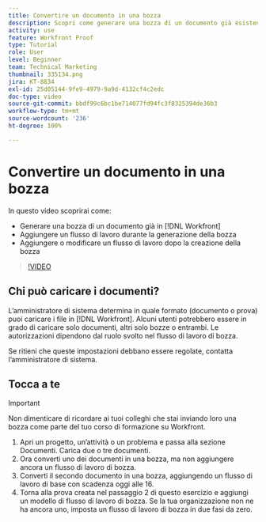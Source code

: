 ```yaml
---
title: Convertire un documento in una bozza
description: Scopri come generare una bozza di un documento già esistente in  [!DNL  Workfront], aggiungere un flusso di lavoro a una bozza e aggiungere o modificare un flusso di lavoro dopo la creazione della bozza.
activity: use
feature: Workfront Proof
type: Tutorial
role: User
level: Beginner
team: Technical Marketing
thumbnail: 335134.png
jira: KT-8834
exl-id: 25d05144-9fe9-4979-9a9d-4132cf4c2edc
doc-type: video
source-git-commit: bbdf99c6bc1be714077fd94fc3f8325394de36b3
workflow-type: tm+mt
source-wordcount: '236'
ht-degree: 100%

---
```


# Convertire un documento in una bozza

In questo video scoprirai come:

* Generare una bozza di un documento già in [!DNL Workfront]
* Aggiungere un flusso di lavoro durante la generazione della bozza
* Aggiungere o modificare un flusso di lavoro dopo la creazione della bozza

>[!VIDEO](https://video.tv.adobe.com/v/335134/?quality=12&learn=on&enablevpops=1)


## Chi può caricare i documenti?

L’amministratore di sistema determina in quale formato (documento o prova) puoi caricare i file in [!DNL Workfront]. Alcuni utenti potrebbero essere in grado di caricare solo documenti, altri solo bozze o entrambi. Le autorizzazioni dipendono dal ruolo svolto nel flusso di lavoro di bozza.

Se ritieni che queste impostazioni debbano essere regolate, contatta l’amministratore di sistema.

## Tocca a te

>[!IMPORTANT]
>
>Non dimenticare di ricordare ai tuoi colleghi che stai inviando loro una bozza come parte del tuo corso di formazione su Workfront.

1. Apri un progetto, un’attività o un problema e passa alla sezione Documenti. Carica due o tre documenti.
1. Ora converti uno dei documenti in una bozza, ma non aggiungere ancora un flusso di lavoro di bozza.
1. Converti il secondo documento in una bozza, aggiungendo un flusso di lavoro di base con scadenza oggi alle 16.
1. Torna alla prova creata nel passaggio 2 di questo esercizio e aggiungi un modello di flusso di lavoro di bozza. Se la tua organizzazione non ne ha ancora uno, imposta un flusso di lavoro di bozza in due fasi da zero.


<!--
###Learn more
* Generate a proof for a document
-->
